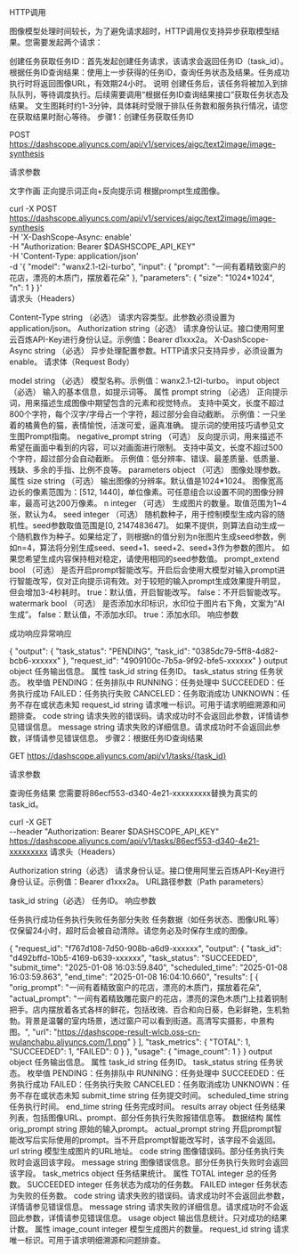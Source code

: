 HTTP调用

图像模型处理时间较长，为了避免请求超时，HTTP调用仅支持异步获取模型结果。您需要发起两个请求：

创建任务获取任务ID：首先发起创建任务请求，该请求会返回任务ID（task_id）。
根据任务ID查询结果：使用上一步获得的任务ID，查询任务状态及结果。任务成功执行时将返回图像URL，有效期24小时。
说明
创建任务后，该任务将被加入到排队队列，等待调度执行。后续需要调用“根据任务ID查询结果接口”获取任务状态及结果。
文生图耗时约1-3分钟，具体耗时受限于排队任务数和服务执行情况，请您在获取结果时耐心等待。
步骤1：创建任务获取任务ID

POST https://dashscope.aliyuncs.com/api/v1/services/aigc/text2image/image-synthesis

请求参数

文字作画
正向提示词正向+反向提示词
根据prompt生成图像。
 
curl -X POST https://dashscope.aliyuncs.com/api/v1/services/aigc/text2image/image-synthesis \
    -H 'X-DashScope-Async: enable' \
    -H "Authorization: Bearer $DASHSCOPE_API_KEY" \
    -H 'Content-Type: application/json' \
    -d '{
    "model": "wanx2.1-t2i-turbo",
    "input": {
        "prompt": "一间有着精致窗户的花店，漂亮的木质门，摆放着花朵"
    },
    "parameters": {
        "size": "1024*1024",
        "n": 1
    }
}'    
请求头（Headers）

Content-Type string （必选）
请求内容类型。此参数必须设置为application/json。
Authorization string（必选）
请求身份认证。接口使用阿里云百炼API-Key进行身份认证。示例值：Bearer d1xxx2a。
X-DashScope-Async string （必选）
异步处理配置参数。HTTP请求只支持异步，必须设置为enable。
请求体（Request Body）

model string （必选）
模型名称。示例值：wanx2.1-t2i-turbo。
input object （必选）
输入的基本信息，如提示词等。
属性
prompt string （必选）
正向提示词，用来描述生成图像中期望包含的元素和视觉特点。
支持中英文，长度不超过800个字符，每个汉字/字母占一个字符，超过部分会自动截断。
示例值：一只坐着的橘黄色的猫，表情愉悦，活泼可爱，逼真准确。
提示词的使用技巧请参见文生图Prompt指南。
negative_prompt string （可选）
反向提示词，用来描述不希望在画面中看到的内容，可以对画面进行限制。
支持中英文，长度不超过500个字符，超过部分会自动截断。
示例值：低分辨率、错误、最差质量、低质量、残缺、多余的手指、比例不良等。
parameters object （可选）
图像处理参数。
属性
size string （可选）
输出图像的分辨率。默认值是1024*1024。
图像宽高边长的像素范围为：[512, 1440]，单位像素。可任意组合以设置不同的图像分辨率，最高可达200万像素。
n integer （可选）
生成图片的数量。取值范围为1~4张，默认为4。
seed integer （可选）
随机数种子，用于控制模型生成内容的随机性。seed参数取值范围是[0, 2147483647]。
如果不提供，则算法自动生成一个随机数作为种子。如果给定了，则根据n的值分别为n张图片生成seed参数，例如n=4，算法将分别生成seed、seed+1、seed+2、seed+3作为参数的图片。
如果您希望生成内容保持相对稳定，请使用相同的seed参数值。
prompt_extend bool （可选）
是否开启prompt智能改写。开启后会使用大模型对输入prompt进行智能改写，仅对正向提示词有效。对于较短的输入prompt生成效果提升明显，但会增加3-4秒耗时。
true：默认值，开启智能改写。
false：不开启智能改写。
watermark bool （可选）
是否添加水印标识，水印位于图片右下角，文案为“AI生成”。
false：默认值，不添加水印。
true：添加水印。
响应参数

成功响应异常响应
 
{
    "output": {
        "task_status": "PENDING",
        "task_id": "0385dc79-5ff8-4d82-bcb6-xxxxxx"
    },
    "request_id": "4909100c-7b5a-9f92-bfe5-xxxxxx"
}
output object
任务输出信息。
属性
task_id string
任务ID。
task_status string
任务状态。
枚举值
PENDING：任务排队中
RUNNING：任务处理中
SUCCEEDED：任务执行成功
FAILED：任务执行失败
CANCELED：任务取消成功
UNKNOWN：任务不存在或状态未知
request_id string
请求唯一标识。可用于请求明细溯源和问题排查。
code string
请求失败的错误码。请求成功时不会返回此参数，详情请参见错误信息。
message string
请求失败的详细信息。请求成功时不会返回此参数，详情请参见错误信息。
步骤2：根据任务ID查询结果

GET https://dashscope.aliyuncs.com/api/v1/tasks/{task_id}

请求参数

查询任务结果
您需要将86ecf553-d340-4e21-xxxxxxxxx替换为真实的task_id。
 
curl -X GET \
--header "Authorization: Bearer $DASHSCOPE_API_KEY" \
https://dashscope.aliyuncs.com/api/v1/tasks/86ecf553-d340-4e21-xxxxxxxxx
请求头（Headers）

Authorization string（必选）
请求身份认证。接口使用阿里云百炼API-Key进行身份认证。示例值：Bearer d1xxx2a。
URL路径参数（Path parameters）

task_id string（必选）
任务ID。
响应参数

任务执行成功任务执行失败任务部分失败
任务数据（如任务状态、图像URL等）仅保留24小时，超时后会被自动清除。请您务必及时保存生成的图像。
 
{
    "request_id": "f767d108-7d50-908b-a6d9-xxxxxx",
    "output": {
        "task_id": "d492bffd-10b5-4169-b639-xxxxxx",
        "task_status": "SUCCEEDED",
        "submit_time": "2025-01-08 16:03:59.840",
        "scheduled_time": "2025-01-08 16:03:59.863",
        "end_time": "2025-01-08 16:04:10.660",
        "results": [
            {
                "orig_prompt": "一间有着精致窗户的花店，漂亮的木质门，摆放着花朵",
                "actual_prompt": "一间有着精致雕花窗户的花店，漂亮的深色木质门上挂着铜制把手。店内摆放着各式各样的鲜花，包括玫瑰、百合和向日葵，色彩鲜艳，生机勃勃。背景是温馨的室内场景，透过窗户可以看到街道。高清写实摄影，中景构图。",
                "url": "https://dashscope-result-wlcb.oss-cn-wulanchabu.aliyuncs.com/1.png"
            }
        ],
        "task_metrics": {
            "TOTAL": 1,
            "SUCCEEDED": 1,
            "FAILED": 0
        }
    },
    "usage": {
        "image_count": 1
    }
}
output object
任务输出信息。
属性
task_id string
任务ID。
task_status string
任务状态。
枚举值
PENDING：任务排队中
RUNNING：任务处理中
SUCCEEDED：任务执行成功
FAILED：任务执行失败
CANCELED：任务取消成功
UNKNOWN：任务不存在或状态未知
submit_time string
任务提交时间。
scheduled_time string
任务执行时间。
end_time string
任务完成时间。
results array object
任务结果列表，包括图像URL、prompt、部分任务执行失败报错信息等。
数据结构
属性
orig_prompt string
原始的输入prompt。
actual_prompt string
开启prompt智能改写后实际使用的prompt。当不开启prompt智能改写时，该字段不会返回。
url string
模型生成图片的URL地址。
code string
图像错误码。部分任务执行失败时会返回该字段。
message string
图像错误信息。部分任务执行失败时会返回该字段。
task_metrics object
任务结果统计。
属性
TOTAL integer
总的任务数。
SUCCEEDED integer
任务状态为成功的任务数。
FAILED integer
任务状态为失败的任务数。
code string
请求失败的错误码。请求成功时不会返回此参数，详情请参见错误信息。
message string
请求失败的详细信息。请求成功时不会返回此参数，详情请参见错误信息。
usage object
输出信息统计。只对成功的结果计数。
属性
image_count integer
模型生成图片的数量。
request_id string
请求唯一标识。可用于请求明细溯源和问题排查。
